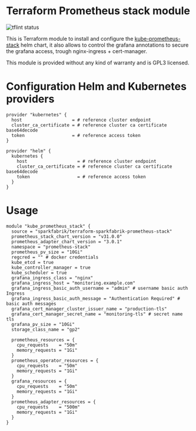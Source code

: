 # Terraform Prometheus stack module

![tflint status](https://github.com/sparkfabrik/terraform-sparkfabrik-prometheus-stack/actions/workflows/tflint.yml/badge.svg?branch=main)

This is Terraform module to install and configure the [kube-prometheus-stack](https://github.com/prometheus-community/helm-charts/tree/main/charts/kube-prometheus-stack) helm chart, it also allows to control the grafana annotations to secure the grafana access, trough nginx-ingress + cert-manager.

This module is provided without any kind of warranty and is GPL3 licensed.

# Configuration Helm and Kubernetes providers

```
provider "kubernetes" {
  host                   = # reference cluster endpoint
  cluster_ca_certificate = # reference cluster ca certificate base64decode
  token                  = # reference access token
}

provider "helm" {
  kubernetes {
    host                   = # reference cluster endpoint
    cluster_ca_certificate = # reference cluster ca certificate base64decode
    token                  = # reference access token
  }
}
```

# Usage

```
module "kube_prometheus_stack" {
  source = "sparkfabrik/terraform-sparkfabrik-prometheus-stack"
  prometheus_stack_chart_version = "v31.0.0"
  prometheus_adapter_chart_version = "3.0.1"
  namespace = "prometheus-stack"
  prometheus_pv_size = "10Gi"
  regcred = "" # docker credentials
  kube_etcd = true
  kube_controller_manager = true
  kube_scheduler = true
  grafana_ingress_class = "nginx"
  grafana_ingress_host = "monitoring.example.com"
  grafana_ingress_basic_auth_username = "admin" # username basic auth Ingress
  grafana_ingress_basic_auth_message = "Authentication Required" # basic auth messages
  grafana_cert_manager_cluster_issuer_name = "production-tls"
  grafana_cert_manager_secret_name = "monitoring-tls" # secret name tls
  grafana_pv_size = "10Gi"
  storage_class_name = "gp2"

  prometheus_resources = {
    cpu_requests    = "50m"
    memory_requests = "1Gi"
  }
  prometheus_operator_resources = {
    cpu_requests    = "50m"
    memory_requests = "1Gi"
  }
  grafana_resources = {
    cpu_requests    = "50m"
    memory_requests = "1Gi"
  }
  prometheus_adapter_resources = {
    cpu_requests    = "500m"
    memory_requests = "1Gi"
  }
}
```
